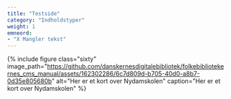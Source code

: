 ```yaml
---
title: "Testside"
category: "Indholdstyper"
weight: 1
emneord:
- "X Mangler tekst"
---
```


{% include figure class="sixty" image_path="https://github.com/danskernesdigitalebibliotek/folkebibliotekernes_cms_manual/assets/162302286/6c7d809d-b705-40d0-a8b7-0d35e805680b" alt="Her er et kort over Nydamskolen" caption="Her er et kort over Nydamskolen" %} 
